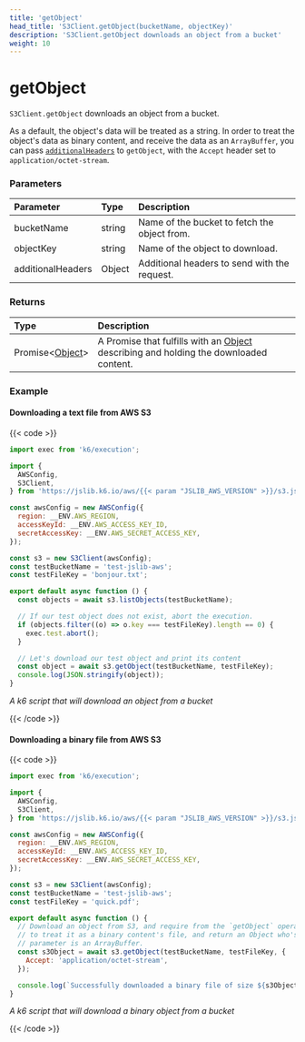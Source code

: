```yaml
---
title: 'getObject'
head_title: 'S3Client.getObject(bucketName, objectKey)'
description: 'S3Client.getObject downloads an object from a bucket'
weight: 10
---
```


# getObject

`S3Client.getObject` downloads an object from a bucket.

As a default, the object's data will be treated as a string. In order to treat the object's data as binary content, and
receive the data as an `ArrayBuffer`, you can pass [`additionalHeaders`](#parameters) to `getObject`, with the `Accept` header set to
`application/octet-stream`.

### Parameters

| Parameter         | Type   | Description                                  |
| :---------------- | :----- | :------------------------------------------- |
| bucketName        | string | Name of the bucket to fetch the object from. |
| objectKey         | string | Name of the object to download.              |
| additionalHeaders | Object | Additional headers to send with the request. |

### Returns

| Type                                                                                                 | Description                                                                                                                                                                |
| :--------------------------------------------------------------------------------------------------- | :------------------------------------------------------------------------------------------------------------------------------------------------------------------------- |
| Promise<[Object](https://grafana.com/docs/k6/<K6_VERSION>/javascript-api/jslib/aws/s3client/object)> | A Promise that fulfills with an [Object](https://grafana.com/docs/k6/<K6_VERSION>/javascript-api/jslib/aws/s3client/object) describing and holding the downloaded content. |

### Example

#### Downloading a text file from AWS S3

{{< code >}}

```javascript
import exec from 'k6/execution';

import {
  AWSConfig,
  S3Client,
} from 'https://jslib.k6.io/aws/{{< param "JSLIB_AWS_VERSION" >}}/s3.js';

const awsConfig = new AWSConfig({
  region: __ENV.AWS_REGION,
  accessKeyId: __ENV.AWS_ACCESS_KEY_ID,
  secretAccessKey: __ENV.AWS_SECRET_ACCESS_KEY,
});

const s3 = new S3Client(awsConfig);
const testBucketName = 'test-jslib-aws';
const testFileKey = 'bonjour.txt';

export default async function () {
  const objects = await s3.listObjects(testBucketName);

  // If our test object does not exist, abort the execution.
  if (objects.filter((o) => o.key === testFileKey).length == 0) {
    exec.test.abort();
  }

  // Let's download our test object and print its content
  const object = await s3.getObject(testBucketName, testFileKey);
  console.log(JSON.stringify(object));
}
```

_A k6 script that will download an object from a bucket_

{{< /code >}}

#### Downloading a binary file from AWS S3

{{< code >}}

```javascript
import exec from 'k6/execution';

import {
  AWSConfig,
  S3Client,
} from 'https://jslib.k6.io/aws/{{< param "JSLIB_AWS_VERSION" >}}/s3.js';

const awsConfig = new AWSConfig({
  region: __ENV.AWS_REGION,
  accessKeyId: __ENV.AWS_ACCESS_KEY_ID,
  secretAccessKey: __ENV.AWS_SECRET_ACCESS_KEY,
});

const s3 = new S3Client(awsConfig);
const testBucketName = 'test-jslib-aws';
const testFileKey = 'quick.pdf';

export default async function () {
  // Download an object from S3, and require from the `getObject` operation
  // to treat it as a binary content's file, and return an Object who's data
  // parameter is an ArrayBuffer.
  const s3Object = await s3.getObject(testBucketName, testFileKey, {
    Accept: 'application/octet-stream',
  });

  console.log(`Successfully downloaded a binary file of size ${s3Object.data.byteLength} bytes`);
}
```

_A k6 script that will download a binary object from a bucket_

{{< /code >}}
